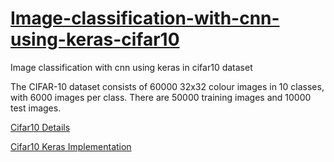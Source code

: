 # [Image-classification-with-cnn-using-keras-cifar10](/ImageClassifictioinWithCNNUsingKeras.ipynb)
Image classification with cnn using keras in cifar10 dataset



The CIFAR-10 dataset consists of 60000 32x32 colour images in 10 classes, with 6000 images per class. There are 50000 training images and 10000 test images.


[Cifar10 Details](https://https://www.cs.toronto.edu/~kriz/cifar.html)

[Cifar10 Keras Implementation](https://keras.io/examples/cifar10_cnn/)



